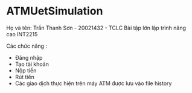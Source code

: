 # ATMUetSimulation
Họ và tên: Trần Thanh Sơn - 20021432 - TCLC
Bài tập lớn lập trình nâng cao INT2215

Các chức năng :
  - Đăng nhập
  - Tạo tài khoản
  - Nộp tiền
  - Rút tiền
  - Các giao dịch thực hiện trên máy ATM được lưu vào file history
